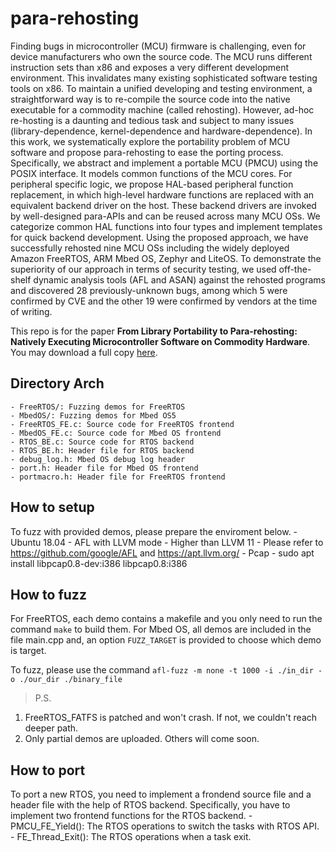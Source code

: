 # para-rehosting
Finding bugs in microcontroller (MCU) firmware is challenging, even for device manufacturers who own the source code. The MCU runs different instruction sets than x86 and  exposes a very different development environment. This invalidates many existing sophisticated software testing tools on x86. To maintain a unified developing and testing environment, a straightforward way is to re-compile the source code into the native executable for a commodity machine (called rehosting). However, ad-hoc re-hosting is a daunting and tedious task and subject to many issues (library-dependence, kernel-dependence and hardware-dependence). In this work, we systematically explore the portability problem of MCU software and propose para-rehosting to ease the porting process. Specifically, we abstract and implement a portable MCU (PMCU) using the POSIX interface. It models common functions of the MCU cores. For peripheral specific logic, we propose HAL-based peripheral function replacement, in which high-level hardware functions are replaced with an equivalent backend driver on the host. These backend drivers are invoked by well-designed para-APIs and can be reused across many MCU OSs.  We categorize common HAL functions into four types and implement templates  for quick backend development. Using the proposed approach, we have successfully rehosted nine MCU OSs including the widely deployed Amazon FreeRTOS, ARM Mbed OS, Zephyr and LiteOS. To demonstrate the superiority of our approach in terms of security testing, we used off-the-shelf dynamic analysis tools (AFL and ASAN) against the rehosted programs and discovered 28 previously-unknown bugs, among which 5 were confirmed by CVE and the other 19 were confirmed by vendors at the time of writing.

This repo is for the paper **From Library Portability to Para-rehosting: Natively Executing Microcontroller Software on Commodity Hardware**.
You may download a full copy  [here](https://www.ndss-symposium.org/wp-content/uploads/ndss2021_6B-3_24308_paper.pdf).

## Directory Arch
	- FreeRTOS/: Fuzzing demos for FreeRTOS
	- MbedOS/: Fuzzing demos for Mbed OS5
	- FreeRTOS_FE.c: Source code for FreeRTOS frontend
	- MbedOS_FE.c: Source code for Mbed OS frontend
	- RTOS_BE.c: Source code for RTOS backend
	- RTOS_BE.h: Header file for RTOS backend
	- debug_log.h: Mbed OS debug log header
	- port.h: Header file for Mbed OS frontend
	- portmacro.h: Header file for FreeRTOS frontend

## How to setup
To fuzz with provided demos, please prepare the enviroment below.
	- Ubuntu 18.04
	- AFL with LLVM mode
		- Higher than LLVM 11
		- Please refer to https://github.com/google/AFL and https://apt.llvm.org/
	- Pcap
		- sudo apt install libpcap0.8-dev:i386 libpcap0.8:i386

## How to fuzz
For FreeRTOS, each demo contains a makefile and you only need to run the command `make` to build them.
For Mbed OS, all demos are included in the file main.cpp and, an option `FUZZ_TARGET` is provided to choose which demo is target.

To fuzz, please use the command `afl-fuzz -m none -t 1000 -i ./in_dir -o ./our_dir ./binary_file`


> P.S.
1. FreeRTOS_FATFS is patched and won't crash. If not, we couldn't reach deeper path.
2. Only partial demos are uploaded. Others will come soon.

## How to port
To port a new RTOS, you need to implement a frondend source file and a header file with the help of RTOS backend. 
Specifically, you have to implement two frontend functions for the RTOS backend.
	- PMCU_FE_Yield(): The RTOS operations to switch the tasks with RTOS API.
	- FE_Thread_Exit(): The RTOS operations when a task exit.
